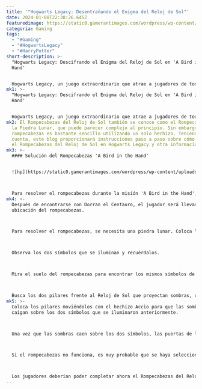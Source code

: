 ```yaml
---
title: '"Hogwarts Legacy: Desentrañando el Enigma del Reloj de Sol"'
date: 2024-01-08T22:38:26.645Z
featuredimage: https://static0.gamerantimages.com/wordpress/wp-content/uploads/2024/01/how-to-solve-the-sundial-puzzle-in-hogwarts-legacy.jpg?q=50&fit=contain&w=1140&h=&dpr=1.5
categoria: Gaming
tags:
  - "#Gaming"
  - "#HogwartsLegacy"
  - "#HarryPotter"
short-description: >-
  "Hogwarts Legacy: Descifrando el Enigma del Reloj de Sol en 'A Bird in the
  Hand'


  Hogwarts Legacy, un juego extraordinario que atrae a jugadores de todos los ámbitos de la vida, especialmente a los fanáticos de los libros y p
mk1: >-
  "Hogwarts Legacy: Descifrando el Enigma del Reloj de Sol en 'A Bird in the
  Hand'


  Hogwarts Legacy, un juego extraordinario que atrae a jugadores de todos los ámbitos de la vida, especialmente a los fanáticos de los libros y películas de Harry Potter. Al igual que el material de origen, Hogwarts Legacy presenta numerosos rompecabezas que mantienen a los jugadores regresando por más. Sin embargo, algunos rompecabezas, como el Rompecabezas del Reloj de Sol durante la misión 'A Bird in the Hand', son más difíciles de resolver que otros.
mk2: El Rompecabezas del Reloj de Sol también se conoce como el Rompecabezas de
  la Piedra Lunar, que puede parecer complejo al principio. Sin embargo, el
  rompecabezas es bastante sencillo utilizando un solo hechizo. Teniendo esto en
  cuenta, este blog proporcionará instrucciones paso a paso sobre cómo resolver
  el Rompecabezas del Reloj de Sol en Hogwarts Legacy y otra información útil.
mk3: >-
  #### Solución del Rompecabezas 'A Bird in the Hand'


  ![hp](https://static0.gamerantimages.com/wordpress/wp-content/uploads/2024/01/a-bird-in-the-hand-puzzle-solution.jpg?q=50&fit=crop&w=1500&dpr=1.5 "hp")



  Para resolver el rompecabezas durante la misión 'A Bird in the Hand', sigue estos pasos:
mk4: >-
  Después de encontrarse con Dorran el Centauro, el jugador será llevado a la
  ubicación del rompecabezas.



  Para resolver el rompecabezas, se necesita una piedra lunar. Coloca la piedra lunar en el Reloj de Sol y mira hacia la puerta que debe desbloquearse.



  Observa los dos símbolos que se iluminan y recuérdalos.



  Mira el suelo del rompecabezas para encontrar los mismos símbolos de la puerta.



  Busca los dos pilares frente al Reloj de Sol que proyectan sombras, uno para el círculo exterior y otro para el círculo interior.
mk5: >-
  Coloca los pilares moviéndolos con el hechizo Accio para que las sombras
  caigan sobre los dos símbolos que se iluminaron anteriormente.



  Una vez que las sombras caen sobre los dos símbolos, las puertas de la ruina se desbloquearán.



  Si el rompecabezas no funciona, es muy probable que se haya seleccionado un símbolo de apariencia similar. Dos símbolos son similares, uno con un punto en el medio y otro sin él, así que mantente atento a esto.



  Los jugadores deberían poder completar ahora el Rompecabezas del Reloj de Sol, acercándolos un paso más a la conclusión de la misión. Una vez que la misión esté completa, Dorran agradecerá al jugador, informándoles que son responsables de que los huevos de Snidget hayan eclosionado, haciendo posible que la especie en peligro viva una vida protegida y pacífica bajo el cuidado de Dorran y los demás centauros."
---
```

